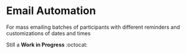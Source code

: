 # Email Automation
For mass emailing batches of participants with different reminders and customizations of dates and times

Still a **Work in Progress** :octocat:
